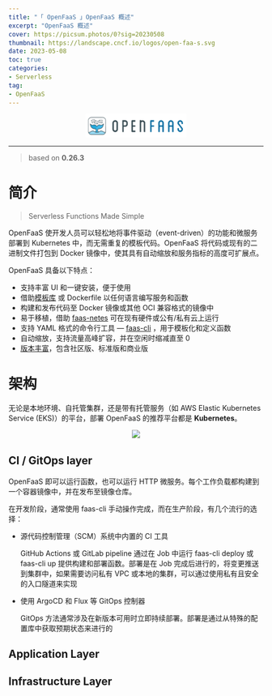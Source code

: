 ```yaml
---
title: "「 OpenFaaS 」OpenFaaS 概述"
excerpt: "OpenFaaS 概述"
cover: https://picsum.photos/0?sig=20230508
thumbnail: https://landscape.cncf.io/logos/open-faa-s.svg
date: 2023-05-08
toc: true
categories:
- Serverless
tag:
- OpenFaaS
---
```


<div align=center><img width="200" style="border: 0px" src="/gallery/openfaas/openfaas-logo.png"></div>

------

> based on **0.26.3**

# 简介

> Serverless Functions Made Simple

OpenFaaS 使开发人员可以轻松地将事件驱动（event-driven）的功能和微服务部署到 Kubernetes 中，而无需重复的模板代码。OpenFaaS 将代码或现有的二进制文件打包到 Docker 镜像中，使其具有自动缩放和服务指标的高度可扩展点。

OpenFaaS 具备以下特点：

- 支持丰富 UI 和一键安装，便于使用
- 借助[模板库](https://www.openfaas.com/blog/template-store/) 或 Dockerfile 以任何语言编写服务和函数
- 构建和发布代码至 Docker 镜像或其他 OCI 兼容格式的镜像中
- 易于移植，借助 [faas-netes](https://github.com/openfaas/faas-netes) 可在现有硬件或公有/私有云上运行
- 支持 YAML 格式的命令行工具 — [faas-cli](https://github.com/openfaas/faas-cli) ，用于模板化和定义函数
- 自动缩放，支持流量高峰扩容，并在空闲时缩减直至 0
- [版本丰富](https://www.openfaas.com/pricing/)，包含社区版、标准版和商业版

# 架构

无论是本地环境、自托管集群，还是带有托管服务（如 AWS Elastic Kubernetes Service (EKS)）的平台，部署 OpenFaaS 的推荐平台都是 **Kubernetes**。

<div align=center><img width="800" style="border: 0px" src="https://github.com/openfaas/faas/raw/master/docs/of-layer-overview.png"></div>

## CI / GitOps layer

OpenFaaS 即可以运行函数，也可以运行 HTTP 微服务。每个工作负载都构建到一个容器镜像中，并在发布至镜像仓库。

在开发阶段，通常使用 faas-cli 手动操作完成，而在生产阶段，有几个流行的选择：

- 源代码控制管理（SCM）系统中内置的 CI 工具

  GitHub Actions 或 GitLab pipeline 通过在 Job 中运行 faas-cli deploy 或 faas-cli up 提供构建和部署函数。部署是在 Job 完成后进行的，将变更推送到集群中，如果需要访问私有 VPC 或本地的集群，可以通过使用私有且安全的入口隧道来实现

- 使用 ArgoCD 和 Flux 等 GitOps 控制器

  GitOps 方法通常涉及在新版本可用时立即持续部署。部署是通过从特殊的配置库中获取预期状态来进行的

## Application Layer

## Infrastructure Layer
